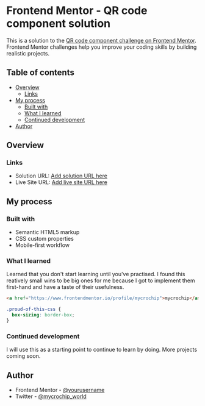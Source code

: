 # Frontend Mentor - QR code component solution

This is a solution to the [QR code component challenge on Frontend Mentor](https://www.frontendmentor.io/challenges/qr-code-component-iux_sIO_H). Frontend Mentor challenges help you improve your coding skills by building realistic projects. 

## Table of contents

- [Overview](#overview)
  - [Links](#links)
- [My process](#my-process)
  - [Built with](#built-with)
  - [What I learned](#what-i-learned)
  - [Continued development](#continued-development)
- [Author](#author)


## Overview


### Links

- Solution URL: [Add solution URL here](https://your-solution-url.com)
- Live Site URL: [Add live site URL here](https://your-live-site-url.com)

## My process

### Built with

- Semantic HTML5 markup
- CSS custom properties
- Mobile-first workflow


### What I learned

Learned that you don't start learning until you've practised.
I found this reatively small wins to be big ones for me because I got to implement them first-hand and have a taste of their usefulness.

```html
<a href="https://www.frontendmentor.io/profile/mycrochip">mycrochip</a>
```
```css
.proud-of-this-css {
  box-sizing: border-box;
}
```


### Continued development

I will use this as a starting point to continue to learn by doing. More projects coming soon.


## Author

- Frontend Mentor - [@yourusername](https://www.frontendmentor.io/profile/mycrochip)
- Twitter - [@mycrochip_world](https://twitter.com/mycrochip_world)
